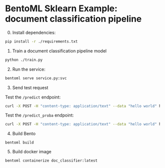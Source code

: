 # BentoML Sklearn Example: document classification pipeline

0. Install dependencies:

```bash
pip install -r ./requirements.txt
```

1. Train a document classification pipeline model

```bash
python ./train.py
```

2. Run the service:

```bash
bentoml serve service.py:svc
```

3. Send test request

Test the `/predict` endpoint:
```bash
curl -X POST -H "content-type: application/text" --data "hello world" http://127.0.0.1:3000/predict
```

Test the `/predict_proba` endpoint:
```bash
curl -X POST -H "content-type: application/text" --data "hello world" http://127.0.0.1:3000/predict_proba
```


4. Build Bento

```
bentoml build
```

5. Build docker image

```
bentoml containerize doc_classifier:latest
```